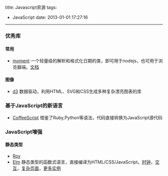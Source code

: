 title: Javascript资源
tags:
  - JavaScript
date: 2013-01-01 17:27:16
---

### 优秀库

#### 常用

*   [moment](http://momentjs.com/) 一个轻量级的解析和格式化日期的类，即可用于nodejs，也可用于浏览器端。[文档](http://momentjs.com/docs/)

#### 图像

*   [d3](http://d3js.org/) 数据驱动，利用HTML、SVG和CSS生成多种复杂漂亮图表的库

### 基于JavaScript的新语言

*   [CoffeeScript](http://coffeescript.org/) 借鉴了Ruby,Python等语法，代码直接转换为JavaScript源代码

### JavaScript增强

#### 静态类型

*   [Roy](http://roy.brianmckenna.org/)
*   [Elm](http://elm-lang.org/) 静态类型的函数式语言，直接编译为HTML/CSS/JavaScript。[时钟](http://elm-lang.org/edit/examples/Intermediate/Clock.elm)，[交互](http://elm-lang.org/edit/examples/Reactive/Transforms.elm)，[复杂页面](http://elm-lang.org/edit/Examples.elm)，[更多实例](http://elm-lang.org/Examples.elm)